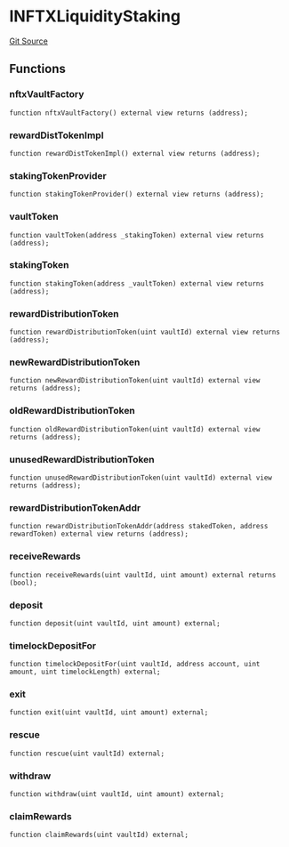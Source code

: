 # INFTXLiquidityStaking
[Git Source](https://github.com/FloorDAO/floor-v2/blob/c8169a0594ad07a37d169672a50f4155c41be809/src/interfaces/nftx/NFTXLiquidityStaking.sol)


## Functions
### nftxVaultFactory


```solidity
function nftxVaultFactory() external view returns (address);
```

### rewardDistTokenImpl


```solidity
function rewardDistTokenImpl() external view returns (address);
```

### stakingTokenProvider


```solidity
function stakingTokenProvider() external view returns (address);
```

### vaultToken


```solidity
function vaultToken(address _stakingToken) external view returns (address);
```

### stakingToken


```solidity
function stakingToken(address _vaultToken) external view returns (address);
```

### rewardDistributionToken


```solidity
function rewardDistributionToken(uint vaultId) external view returns (address);
```

### newRewardDistributionToken


```solidity
function newRewardDistributionToken(uint vaultId) external view returns (address);
```

### oldRewardDistributionToken


```solidity
function oldRewardDistributionToken(uint vaultId) external view returns (address);
```

### unusedRewardDistributionToken


```solidity
function unusedRewardDistributionToken(uint vaultId) external view returns (address);
```

### rewardDistributionTokenAddr


```solidity
function rewardDistributionTokenAddr(address stakedToken, address rewardToken) external view returns (address);
```

### receiveRewards


```solidity
function receiveRewards(uint vaultId, uint amount) external returns (bool);
```

### deposit


```solidity
function deposit(uint vaultId, uint amount) external;
```

### timelockDepositFor


```solidity
function timelockDepositFor(uint vaultId, address account, uint amount, uint timelockLength) external;
```

### exit


```solidity
function exit(uint vaultId, uint amount) external;
```

### rescue


```solidity
function rescue(uint vaultId) external;
```

### withdraw


```solidity
function withdraw(uint vaultId, uint amount) external;
```

### claimRewards


```solidity
function claimRewards(uint vaultId) external;
```

